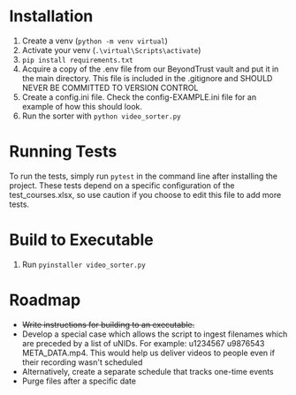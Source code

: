 # Installation
1. Create a venv (`python -m venv virtual`)
2. Activate your venv (`.\virtual\Scripts\activate`)
3. `pip install requirements.txt`
4. Acquire a copy of the .env file from our BeyondTrust vault and put it in the main directory. This file is included in the .gitignore and SHOULD NEVER BE COMMITTED TO VERSION CONTROL
5. Create a config.ini file. Check the config-EXAMPLE.ini file for an example of how this should look.
6. Run the sorter with `python video_sorter.py`

# Running Tests
To run the tests, simply run `pytest` in the command line after installing the project. These tests depend on a specific configuration of the test_courses.xlsx, so use caution if you choose to edit this file to add more tests.

# Build to Executable
1. Run `pyinstaller video_sorter.py`

# Roadmap
- ~~Write instructions for building to an executable.~~
- Develop a special case which allows the script to ingest filenames which are preceded by a list of uNIDs. For example: u1234567 u9876543 META_DATA.mp4. This would help us deliver videos to people even if their recording wasn't scheduled
- Alternatively, create a separate schedule that tracks one-time events
- Purge files after a specific date